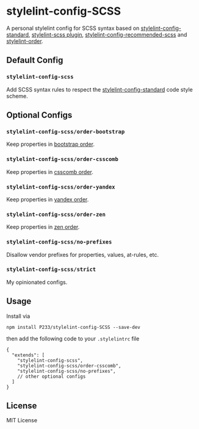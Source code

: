 # stylelint-config-SCSS

A personal stylelint config for SCSS syntax based on [stylelint-config-standard](https://github.com/stylelint/stylelint-config-standard), [stylelint-scss plugin](https://github.com/kristerkari/stylelint-scss), [stylelint-config-recommended-scss](https://github.com/kristerkari/stylelint-config-recommended-scss) and [stylelint-order](https://github.com/hudochenkov/stylelint-order).

## Default Config

### `stylelint-config-scss`

Add SCSS syntax rules to respect the [stylelint-config-standard](https://github.com/stylelint/stylelint-config-standard) code style scheme.

## Optional Configs

### `stylelint-config-scss/order-bootstrap`

Keep properties in [bootstrap order](https://github.com/twbs/bootstrap/blob/v4-dev/.stylelintrc).

### `stylelint-config-scss/order-csscomb`

Keep properties in [csscomb order](https://github.com/csscomb/csscomb.js/blob/dev/config/csscomb.json).

### `stylelint-config-scss/order-yandex`

Keep properties in [yandex order](https://github.com/csscomb/csscomb.js/blob/dev/config/yandex.json).

### `stylelint-config-scss/order-zen`

Keep properties in [zen order](https://github.com/csscomb/csscomb.js/blob/dev/config/zen.json).

### `stylelint-config-scss/no-prefixes`

Disallow vendor prefixes for properties, values, at-rules, etc.

### `stylelint-config-scss/strict`

My opinionated configs.

## Usage

Install via

```
npm install P233/stylelint-config-SCSS --save-dev
```

then add the following code to your `.stylelintrc` file

```
{
  "extends": [
    "stylelint-config-scss",
    "stylelint-config-scss/order-csscomb",
    "stylelint-config-scss/no-prefixes",
    // other optional configs
  ]
}
```

## License

MIT License
